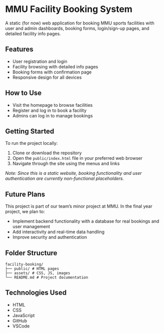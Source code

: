 # MMU Facility Booking System

A static (for now) web application for booking MMU sports facilities with user and admin dashboards, booking forms, login/sign-up pages, and detailed facility info pages.

## Features
- User registration and login  
- Facility browsing with detailed info pages  
- Booking forms with confirmation page  
- Responsive design for all devices  

## How to Use
- Visit the homepage to browse facilities  
- Register and log in to book a facility  
- Admins can log in to manage bookings  

## Getting Started
To run the project locally:  
1. Clone or download the repository  
2. Open the `public/index.html` file in your preferred web browser  
3. Navigate through the site using the menus and links  

*Note: Since this is a static website, booking functionality and user authentication are currently non-functional placeholders.*

## Future Plans
This project is part of our team’s minor project at MMU. In the final year project, we plan to:  
- Implement backend functionality with a database for real bookings and user management  
- Add interactivity and real-time data handling  
- Improve security and authentication  

## Folder Structure
```
facility-booking/
├── public/ # HTML pages
├── assets/ # CSS, JS, images
└── README.md # Project documentation
```
## Technologies Used
- HTML  
- CSS  
- JavaScript  
- GitHub  
- VSCode  
